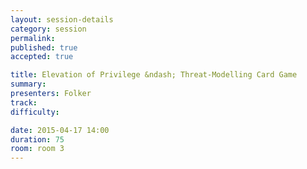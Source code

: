 ```yaml
---
layout: session-details
category: session
permalink: 
published: true
accepted: true

title: Elevation of Privilege &ndash; Threat-Modelling Card Game
summary:
presenters: Folker
track:
difficulty:

date: 2015-04-17 14:00
duration: 75
room: room 3
---
```


<!-- This is an empty session so it doesn't need visible content -->
